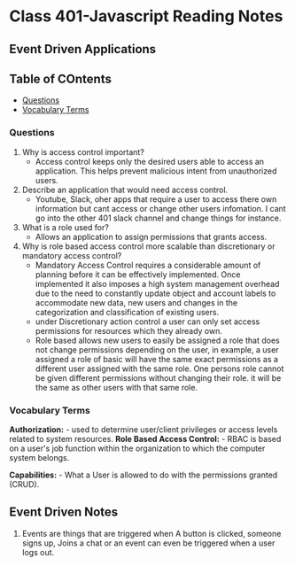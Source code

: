 # Class 401-Javascript Reading Notes

## Event Driven Applications

## Table of COntents

* [Questions](###questions)
* [Vocabulary Terms](###vocabulary-terms)

### Questions

1. Why is access control important?
    - Access control keeps only the desired users able to access an application. This helps prevent malicious intent from unauthorized users.
2. Describe an application that would need access control.
    - Youtube, Slack, oher apps that require a user to access there own information but cant access or change other users infomation. I cant go into the other 401 slack channel and change things for instance. 
3. What is a role used for?
    - Allows an application to assign permissions that grants access.
4. Why is role based access control more scalable than discretionary or mandatory access control?
    - Mandatory Access Control requires a considerable amount of planning before it can be effectively implemented. Once implemented it also imposes a high system management overhead due to the need to constantly update object and account labels to accommodate new data, new users and changes in the categorization and classification of existing users.
    - under Discretionary action control a user can only set access permissions for resources which they already own.
    - Role based allows new users to easily be assigned a role that does not change permissions depending on the user, in example, a user assigned a role of basic will have the same exact permissions as a different user assigned with the same role. One persons role cannot be given different permissions without changing their role. it will be the same as other users with that same role.  
    

### Vocabulary Terms

**Authorization:** 
    - used to determine user/client privileges or access levels related to system resources.
**Role Based Access Control:**
    - RBAC is based on a user's job function within the organization to which the computer system belongs.

**Capabilities:** 
    - What a User is allowed to do with the permissions granted (CRUD).
    

## Event Driven Notes

1. Events are things that are triggered when A button is clicked, someone signs up, Joins a chat or an event can even be triggered when a user logs out. 